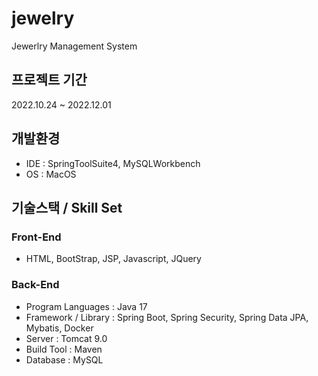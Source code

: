 # jewelry

Jewerlry Management System

## 프로젝트 기간
2022.10.24 ~ 2022.12.01

## 개발환경
- IDE : SpringToolSuite4, MySQLWorkbench
- OS : MacOS

## 기술스택 / Skill Set
### Front-End
- HTML, BootStrap, JSP, Javascript, JQuery

### Back-End
- Program Languages : Java 17
- Framework / Library : Spring Boot, Spring Security, Spring Data JPA, Mybatis, Docker
- Server : Tomcat 9.0
- Build Tool : Maven
- Database : MySQL




